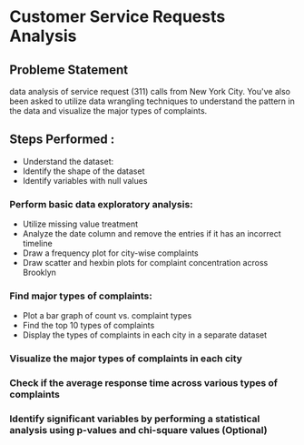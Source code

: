 # Customer Service Requests Analysis
## Probleme Statement 
data analysis of service request (311) calls from New York City. You've also been asked to utilize data wrangling techniques to understand the pattern in the data and visualize the major types of complaints.
## Steps Performed :

* Understand the dataset:
* Identify the shape of the dataset
* Identify variables with null values
###  Perform basic data exploratory analysis:

* Utilize missing value treatment
* Analyze the date column and remove the entries if it has an incorrect timeline
* Draw a frequency plot for city-wise complaints
* Draw scatter and hexbin plots for complaint concentration across Brooklyn
###  Find major types of complaints:

* Plot a bar graph of count vs. complaint types
* Find the top 10 types of complaints
* Display the types of complaints in each city in a separate dataset
### Visualize the major types of complaints in each city

### Check if the average response time across various types of complaints

### Identify significant variables by performing a statistical analysis using p-values and chi-square values (Optional)
 
